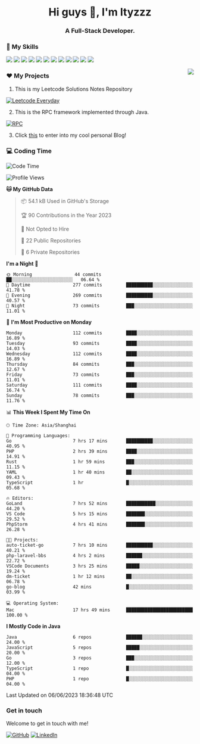 <h1 align="center">Hi guys 👋, I'm ltyzzz</h1>
<h3 align="center">A Full-Stack Developer.</h3>

### 🌟 **My Skills**  

![](https://img.shields.io/badge/-Java-4C7491?style=flat-square&logo=java&logoColor=fff)
![](https://img.shields.io/badge/-Spring-5FB832?style=flat-square&logo=Spring&logoColor=fff)
![](https://img.shields.io/badge/-Python-3e74a2?style=flat-square&logo=Python&logoColor=fff)
![](https://img.shields.io/badge/-Go-77BBE2?style=flat-square&logo=Go&logoColor=fff)
![](https://img.shields.io/badge/-Node.js-339933?style=flat-square&logo=Node.js&logoColor=fff)
![](https://img.shields.io/badge/-Vue-4fc08d?style=flat-square&logo=Vue.js&logoColor=fff)
![](https://img.shields.io/badge/-React-2d98ce?style=flat-square&logo=React&logoColor=fff)
![](https://img.shields.io/badge/-Docker-2496ED?style=flat-square&logo=Docker&logoColor=fff)
![](https://img.shields.io/badge/-Linux-000000?style=flat-square&logo=Linux&logoColor=fff)
![](https://img.shields.io/badge/-MySQL-4479A1?style=flat-square&logo=MySQL&logoColor=fff)
![](https://img.shields.io/badge/-Redis-DC382D?style=flat-square&logo=Redis&logoColor=fff)
![](https://img.shields.io/badge/-Git-E84E31?style=flat-square&logo=Git&logoColor=fff)

<a href="#">
  <img align="right" src="https://github-readme-stats.vercel.app/api?username=ltyzzzxxx&count_private=true&show_icons=true&bg_color=15,f2f7fd,E0EAFC" />
</a>

### ❤️ My Projects

1. This is my Leetcode Solutions Notes Repository

[![Leetcode Everyday](https://github-readme-stats.vercel.app/api/pin?username=ltyzzzxxx&repo=Leetcode-Everyday&theme=transparent&bg_color=15,f2f7fd,E0EAFC)](https://github.com/ltyzzzxxx/Leetcode-Everyday)

2. This is the RPC framework implemented through Java. 

[![RPC](https://github-readme-stats.vercel.app/api/pin?username=ltyzzzxxx&repo=ltyzzz-rpc&theme=transparent&bg_color=15,f2f7fd,E0EAFC)](https://github.com/ltyzzzxxx/ltyzzz-rpc)

3. Click [this](https://ltyzzzxxx.github.io/) to enter into my cool personal Blog!

### 💻 Coding Time

<!--START_SECTION:waka-->
![Code Time](http://img.shields.io/badge/Code%20Time-37%20hrs%2053%20mins-blue)

![Profile Views](http://img.shields.io/badge/Profile%20Views-105-blue)

**🐱 My GitHub Data** 

> 📦 54.1 kB Used in GitHub's Storage 
 > 
> 🏆 90 Contributions in the Year 2023
 > 
> 🚫 Not Opted to Hire
 > 
> 📜 22 Public Repositories 
 > 
> 🔑 6 Private Repositories 
 > 
**I'm a Night 🦉** 

```text
🌞 Morning                44 commits          ██░░░░░░░░░░░░░░░░░░░░░░░   06.64 % 
🌆 Daytime                277 commits         ██████████░░░░░░░░░░░░░░░   41.78 % 
🌃 Evening                269 commits         ██████████░░░░░░░░░░░░░░░   40.57 % 
🌙 Night                  73 commits          ███░░░░░░░░░░░░░░░░░░░░░░   11.01 % 
```
📅 **I'm Most Productive on Monday** 

```text
Monday                   112 commits         ████░░░░░░░░░░░░░░░░░░░░░   16.89 % 
Tuesday                  93 commits          ████░░░░░░░░░░░░░░░░░░░░░   14.03 % 
Wednesday                112 commits         ████░░░░░░░░░░░░░░░░░░░░░   16.89 % 
Thursday                 84 commits          ███░░░░░░░░░░░░░░░░░░░░░░   12.67 % 
Friday                   73 commits          ███░░░░░░░░░░░░░░░░░░░░░░   11.01 % 
Saturday                 111 commits         ████░░░░░░░░░░░░░░░░░░░░░   16.74 % 
Sunday                   78 commits          ███░░░░░░░░░░░░░░░░░░░░░░   11.76 % 
```


📊 **This Week I Spent My Time On** 

```text
🕑︎ Time Zone: Asia/Shanghai

💬 Programming Languages: 
Go                       7 hrs 17 mins       ██████████░░░░░░░░░░░░░░░   40.95 % 
PHP                      2 hrs 39 mins       ████░░░░░░░░░░░░░░░░░░░░░   14.91 % 
Rust                     1 hr 59 mins        ███░░░░░░░░░░░░░░░░░░░░░░   11.15 % 
YAML                     1 hr 40 mins        ██░░░░░░░░░░░░░░░░░░░░░░░   09.43 % 
TypeScript               1 hr                █░░░░░░░░░░░░░░░░░░░░░░░░   05.68 % 

🔥 Editors: 
GoLand                   7 hrs 52 mins       ███████████░░░░░░░░░░░░░░   44.20 % 
VS Code                  5 hrs 15 mins       ███████░░░░░░░░░░░░░░░░░░   29.52 % 
PhpStorm                 4 hrs 41 mins       ███████░░░░░░░░░░░░░░░░░░   26.28 % 

🐱‍💻 Projects: 
auto-ticket-go           7 hrs 10 mins       ██████████░░░░░░░░░░░░░░░   40.21 % 
php-laravel-bbs          4 hrs 2 mins        ██████░░░░░░░░░░░░░░░░░░░   22.72 % 
VSCode Documents         3 hrs 25 mins       █████░░░░░░░░░░░░░░░░░░░░   19.24 % 
dm-ticket                1 hr 12 mins        ██░░░░░░░░░░░░░░░░░░░░░░░   06.78 % 
go-blog                  42 mins             █░░░░░░░░░░░░░░░░░░░░░░░░   03.99 % 

💻 Operating System: 
Mac                      17 hrs 49 mins      █████████████████████████   100.00 % 
```

**I Mostly Code in Java** 

```text
Java                     6 repos             ██████░░░░░░░░░░░░░░░░░░░   24.00 % 
JavaScript               5 repos             █████░░░░░░░░░░░░░░░░░░░░   20.00 % 
Go                       3 repos             ███░░░░░░░░░░░░░░░░░░░░░░   12.00 % 
TypeScript               1 repo              █░░░░░░░░░░░░░░░░░░░░░░░░   04.00 % 
PHP                      1 repo              █░░░░░░░░░░░░░░░░░░░░░░░░   04.00 % 
```




 Last Updated on 06/06/2023 18:36:48 UTC
<!--END_SECTION:waka-->

### Get in touch

Welcome to get in touch with me!

[![GitHub](https://img.shields.io/badge/GitHub-grey?logo=github)](https://github.com/ltyzzzxxx)
[![LinkedIn](https://img.shields.io/badge/LinkedIn-blue?logo=linkedin)](https://www.linkedin.com/in/tianyu-li-7068b8248/)
